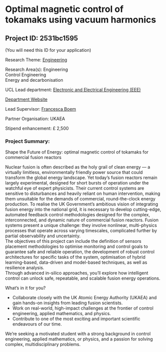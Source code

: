 # Optimal magnetic control of tokamaks using vacuum harmonics

## Project ID: **2531bc1595**
(You will need this ID for your application)

Research Theme: [Engineering](../themes/engineering.md)

Research Area(s):
Engineering<br />Control Engineering<br />Energy and decarbonisation

UCL Lead department: [Electronic and Electrical Engineering (EEE)](../departments/electronic-and-electrical-engineering.md)

[Department Website](https://www.ucl.ac.uk/electronic-electrical-engineering)

Lead Supervisor: [Francesca Boem](https://profiles.ucl.ac.uk/65682)

Partner Organisation: UKAEA

Stipend enhancement: £ 2,500

### Project Summary:

Shape the Future of Energy: optimal magnetic control of tokamaks for commercial fusion reactors

Nuclear fusion is often described as the holy grail of clean energy — a virtually limitless, environmentally friendly power source that could transform the global energy landscape. Yet today’s fusion reactors remain largely experimental, designed for short bursts of operation under the watchful eye of expert physicists. Their current control systems are sensitive to disturbances and heavily reliant on human intervention, making them unsuitable for the demands of commercial, round-the-clock energy production.
To realise the UK Government’s ambitious vision of integrating fusion energy into the national grid, it is necessary to develop cutting-edge, automated feedback control methodologies designed for the complex, interconnected, and dynamic nature of commercial fusion reactors.
Fusion systems present a unique challenge: they involve nonlinear, multi-physics processes that operate across varying timescales, complicated further by partial observability and uncertainty.  
The objectives of this project can include the definition of sensors placement methodologies to optimise monitoring and control goals to guarantee safe and reliable operation, the development of robust control architectures for specific tasks of the system, optimisation of hybrid learning-based, data-driven and model-based techniques, as well as resilience analysis.  
Through advanced in-silico approaches, you’ll explore how intelligent control can unlock safe, repeatable, and scalable fusion energy operations.

What’s in it for you?
- Collaborate closely with the UK Atomic Energy Authority (UKAEA) and gain hands-on insights from leading fusion scientists.
- Work on real-world, high-impact challenges at the frontier of control engineering, applied mathematics, and physics.
- Contribute to one of the most exciting and important scientific endeavours of our time.

We’re seeking a motivated student with a strong background in control engineering, applied mathematics, or physics, and a passion for solving complex, multidisciplinary problems.

